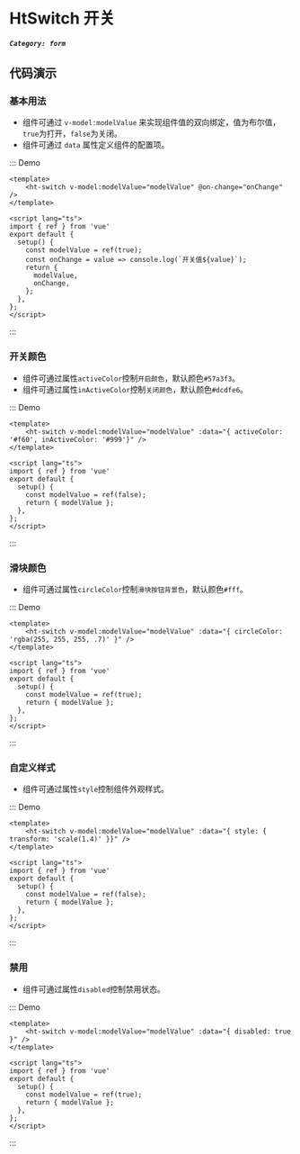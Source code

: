 # HtSwitch 开关

##### `Category: form`

## 代码演示

### 基本用法

- 组件可通过 `v-model:modelValue` 来实现组件值的双向绑定，值为布尔值，`true`为打开，`false`为关闭。
- 组件可通过 `data` 属性定义组件的配置项。


::: Demo
```vue demo
<template>
    <ht-switch v-model:modelValue="modelValue" @on-change="onChange" />
</template>

<script lang="ts">
import { ref } from 'vue'
export default {
  setup() {
    const modelValue = ref(true);
    const onChange = value => console.log(`开关值${value}`);
    return { 
      modelValue, 
      onChange, 
    };
  },
};
</script>
```
:::

### 开关颜色

- 组件可通过属性`activeColor`控制`开启颜色`，默认颜色`#57a3f3`。
- 组件可通过属性`inActiveColor`控制`关闭颜色`，默认颜色`#dcdfe6`。


::: Demo
```vue demo
<template>
    <ht-switch v-model:modelValue="modelValue" :data="{ activeColor: '#f60', inActiveColor: '#999'}" />
</template>

<script lang="ts">
import { ref } from 'vue'
export default {
  setup() {
    const modelValue = ref(false);
    return { modelValue };
  },
};
</script>
```
:::


### 滑块颜色

- 组件可通过属性`circleColor`控制`滑块按钮背景色`，默认颜色`#fff`。


::: Demo
```vue demo
<template>
    <ht-switch v-model:modelValue="modelValue" :data="{ circleColor: 'rgba(255, 255, 255, .7)' }" />
</template>

<script lang="ts">
import { ref } from 'vue'
export default {
  setup() {
    const modelValue = ref(true);
    return { modelValue };
  },
};
</script>
```
:::


### 自定义样式

- 组件可通过属性`style`控制组件外观样式。


::: Demo
```vue demo
<template>
    <ht-switch v-model:modelValue="modelValue" :data="{ style: { transform: 'scale(1.4)' }}" />
</template>

<script lang="ts">
import { ref } from 'vue'
export default {
  setup() {
    const modelValue = ref(false);
    return { modelValue };
  },
};
</script>
```
:::


### 禁用

- 组件可通过属性`disabled`控制禁用状态。

::: Demo
```vue demo
<template>
    <ht-switch v-model:modelValue="modelValue" :data="{ disabled: true }" />
</template>

<script lang="ts">
import { ref } from 'vue'
export default {
  setup() {
    const modelValue = ref(true);
    return { modelValue };
  },
};
</script>
```
:::